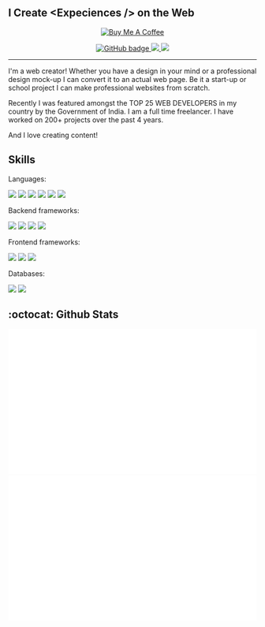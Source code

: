 ## I Create &lt;Expeciences /&gt; on the Web
<p align="center">
    <a href="https://www.buymeacoffee.com/arpancodes" target="_blank"><img src="https://cdn.buymeacoffee.com/buttons/v2/default-yellow.png" alt="Buy Me A Coffee" style="height: 60px !important;width: 217px !important;" ></a>
</p>
<p align="center">
  <a href="https://github.com/arpancodes?tab=followers">
    <img src="https://img.shields.io/github/followers/arpancodes?style=social" alt="GitHub badge" />
  </a>
  <a href="http://twitter.com/arpancodes">
    <img src="https://img.shields.io/twitter/follow/arpancodes?style=social" />
  </a>
  <a href="http://youtube.com/arpancodes?sub_confirmation=1">
    <img src="https://img.shields.io/youtube/channel/subscribers/UCK-Tw8Dzu9e9ZxgQqoZzKAg?style=social" />
  </a>
</p>
<!--<p align="center"><img width="100%" src="https://github-readme-stats.vercel.app/api?username=arpancodes&show_icons=true&theme=tokyonight" /></p>-->

---
<p>
I'm a web creator!
Whether you have a design in your mind or a professional design mock-up I can convert it to an actual web page. Be it a start-up or school project I can make professional websites from scratch.
    
Recently I was featured amongst the TOP 25 WEB DEVELOPERS in my country by the Government of India.
I am a full time freelancer. I have worked on 200+ projects over the past 4 years.
    
And I love creating content!
</p>

## Skills
Languages:
<p>
    <a><img src="https://img.shields.io/badge/JavaScript-323330?style=for-the-badge&logo=javascript&logoColor=F7DF1E" /></a>
    <a><img src="https://img.shields.io/badge/Python-14354C?style=for-the-badge&logo=python&logoColor=white" /></a>
    <a><img src="https://img.shields.io/badge/Ruby-CC342D?style=for-the-badge&logo=ruby&logoColor=white" /></a>
    <a><img src="https://img.shields.io/badge/Rust-000000?style=for-the-badge&logo=rust&logoColor=white" /><a>
    <a><img src="https://img.shields.io/badge/Java-ED8B00?style=for-the-badge&logo=java&logoColor=white" /><a>
    <a><img src="https://img.shields.io/badge/Markdown-000000?style=for-the-badge&logo=markdown&logoColor=white" /></a>
</p>

Backend frameworks:
<p>
    <a><img src="https://img.shields.io/badge/Node.js-43853D?style=for-the-badge&logo=node.js&logoColor=white" /></a>
    <a><img src="https://img.shields.io/badge/Ruby_on_Rails-CC0000?style=for-the-badge&logo=ruby-on-rails&logoColor=white" /><a>
    <a><img src="https://img.shields.io/badge/Express.js-404D59?style=for-the-badge" /><a>
    <a><img src="https://img.shields.io/badge/Django-092E20?style=for-the-badge&logo=django&logoColor=white" /><a>
</p>

Frontend frameworks:
<p>
    <a><img src="https://img.shields.io/badge/TypeScript-007ACC?style=for-the-badge&logo=typescript&logoColor=white" /></a>
    <a><img src="https://img.shields.io/badge/React-20232A?style=for-the-badge&logo=react&logoColor=61DAFB" /><a>
    <a><img src="https://img.shields.io/badge/Tailwind_CSS-38B2AC?style=for-the-badge&logo=tailwind-css&logoColor=white" /><a>
</p>
        
Databases:
<p>
    <a><img src="https://img.shields.io/badge/MongoDB-4EA94B?style=for-the-badge&logo=mongodb&logoColor=white" /><a>
    <a><img src="https://img.shields.io/badge/MySQL-00000F?style=for-the-badge&logo=mysql&logoColor=white" /><a>
</p>

## :octocat: Github Stats

![](https://raw.githubusercontent.com/arpancodes/github-stats/output/generated/overview.svg)
![](https://raw.githubusercontent.com/arpancodes/github-stats/output/generated/languages.svg)


<!--
**arpancodes/arpancodes** is a ✨ _special_ ✨ repository because its `README.md` (this file) appears on your GitHub profile.

Here are some ideas to get you started:

- 🔭 I’m currently working on ...
- 🌱 I’m currently learning ...
- 👯 I’m looking to collaborate on ...
- 🤔 I’m looking for help with ...
- 💬 Ask me about ...
- 📫 How to reach me: ...
- 😄 Pronouns: ...
- ⚡ Fun fact: ...
-->
